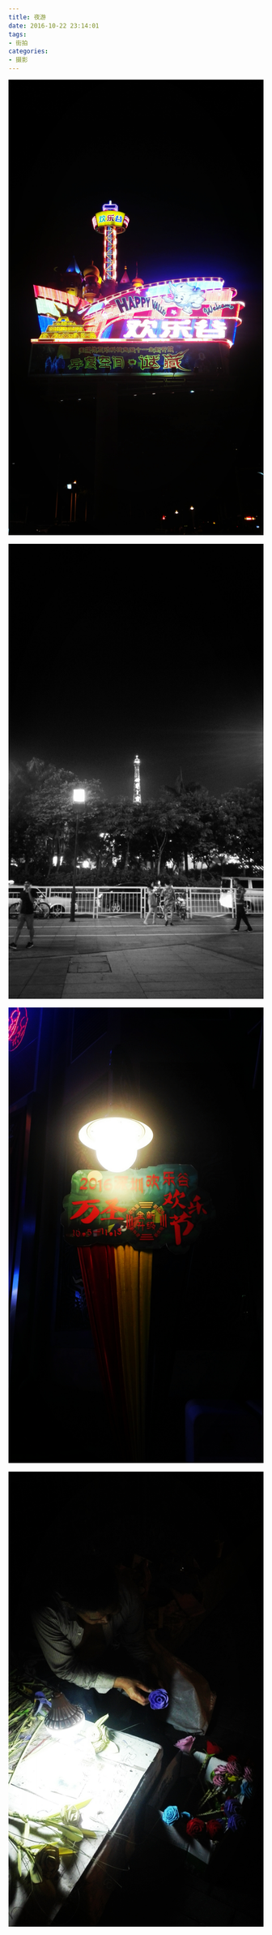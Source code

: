 ```yaml
---
title: 夜游
date: 2016-10-22 23:14:01
tags:
- 街拍
categories:
- 摄影
---
```


![1](/images/2016-10-22/1.jpg)

![2](/images/2016-10-22/2.jpg)

![3](/images/2016-10-22/3.jpg)

![4](/images/2016-10-22/4.jpg)
